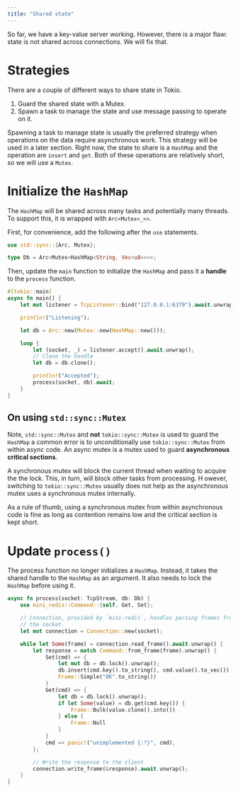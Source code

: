 ```yaml
---
title: "Shared state"
---
```


So far, we have a key-value server working. However, there is a major flaw:
state is not shared across connections. We will fix that.

# Strategies

There are a couple of different ways to share state in Tokio.

1. Guard the shared state with a Mutex.
2. Spawn a task to manage the state and use message passing to operate on it.

Spawning a task to manage state is usually the preferred strategy when
operations on the data require asynchronous work. This strategy will be used in
a later section. Right now, the state to share is a `HashMap` and the operation
are `insert` and `get`. Both of these operations are relatively short, so we
will use a `Mutex`.

# Initialize the `HashMap`

The `HashMap` will be shared across many tasks and potentially many threads. To
support this, it is wrapped with `Arc<Mutex<_>>`.

First, for convenience, add the following after the `use` statements.

```rust
use std::sync::{Arc, Mutex};

type Db = Arc<Mutex<HashMap<String, Vec<u8>>>>;
```

Then, update the `main` function to initialize the `HashMap` and pass it a
**handle** to the `process` function.

```rust
#[tokio::main]
async fn main() {
    let mut listener = TcpListener::bind("127.0.0.1:6379").await.unwrap();

    println!("Listening");

    let db = Arc::new(Mutex::new(HashMap::new()));

    loop {
        let (socket, _) = listener.accept().await.unwrap();
        // Clone the handle
        let db = db.clone();

        println!("Accepted");
        process(socket, db).await;
    }
}
```

## On using `std::sync::Mutex`

Note, `std::sync::Mutex` and **not** `tokio::sync::Mutex` is used to guard the
`HashMap` a common error is to unconditionally use `tokio::sync::Mutex` from
within async code. An async mutex is a mutex used to guard **asynchronous
critical sections**.

A synchronous mutex will block the current thread when waiting to acquire the
the lock. This, in turn, will block other tasks from processing. H  owever,
switching to `tokio::sync::Mutex` usually does not help as the asynchronous
mutex uses a synchronous mutex internally.

As a rule of thumb, using a synchronous mutex from within asynchronous code
is fine as long as contention remains low and the critical section is kept
short.

# Update `process()`

The process function no longer initializes a `HashMap`. Instead, it takes the
shared handle to the `HashMap` as an argument. It also needs to lock the
`HashMap` before using it.

```rust
async fn process(socket: TcpStream, db: Db) {
    use mini_redis::Command::{self, Get, Set};

    // Connection, provided by `mini-redis`, handles parsing frames from
    // the socket
    let mut connection = Connection::new(socket);

    while let Some(frame) = connection.read_frame().await.unwrap() {
        let response = match Command::from_frame(frame).unwrap() {
            Set(cmd) => {
                let mut db = db.lock().unwrap();
                db.insert(cmd.key().to_string(), cmd.value().to_vec());
                Frame::Simple("OK".to_string())
            }           
            Get(cmd) => {
                let db = db.lock().unwrap();
                if let Some(value) = db.get(cmd.key()) {
                    Frame::Bulk(value.clone().into())
                } else {
                    Frame::Null
                }
            }
            cmd => panic!("unimplemented {:?}", cmd),
        };

        // Write the response to the client
        connection.write_frame(&response).await.unwrap();
    }
}
```